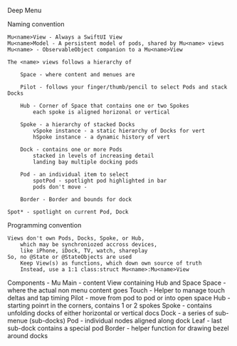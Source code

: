 Deep Menu 


Naming convention

    Mu<name>View - Always a SwiftUI View
    Mu<name>Model - A persistent model of pods, shared by Mu<name> views
    Mu<name> - ObservableObject companion to a Mu<name>View

    The <name> views follows a hierarchy of

        Space - where content and menues are

        Pilot - follows your finger/thumb/pencil to select Pods and stack Docks

        Hub - Corner of Space that contains one or two Spokes
            each spoke is aligned horizonal or vertical

        Spoke - a hierarchy of stacked Docks
            vSpoke instance - a static hierarchy of Docks for vert
            hSpoke instance - a dynamic history of vert

        Dock - contains one or more Pods
            stacked in levels of increasing detail
            landing bay multiple docking pods

        Pod - an individual item to select
            spotPod - spotlight pod highlighted in bar
            pods don't move -

        Border - Border and bounds for dock

    Spot* - spotlight on current Pod, Dock
Programming convention

    Views don't own Pods, Docks, Spoke, or Hub,
        which may be synchroniozed accross devices,
        like iPhone, iDock, TV, watch, shareplay
    So, no @State or @StateObjects are used
        Keep View(s) as functions, which down own source of truth
        Instead, use a 1:1 class:struct Mu<name>:Mu<name>View

Components - Mu<Name>
    Main - content View containing Hub and Space
    Space - where the actual non menu content goes
    Touch - Helper to manage touch deltas and tap timing
    Pilot - move from pod to pod or into open space
    Hub - starting poinrt in the corners, contains 1 or 2 spokes
    Spoke - contains unfolding docks of either horizontal or vertical docs
    Dock - a series of sub-menue (sub-docks)
    Pod - individual nodes aligned along dock
    Leaf - last sub-dock contains a special pod 
    Border - helper function for drawing bezel around docks 
